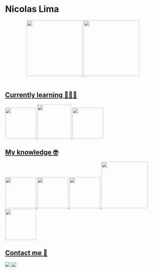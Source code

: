 # Nicolas Lima

<div align="center">
  <a href="https://github.com/wnicolass">
  <img height="180em" src="https://github-readme-stats.vercel.app/api?username=wnicolass&show_icons=true&theme=nord&include_all_commits=true&count_private=true"/>
  <img height="180em" src="https://github-readme-stats.vercel.app/api/top-langs/?username=wnicolass&layout=compact&langs_count=7&theme=nord"/>
</div>

<br/>

## Currently learning 👩🏻‍💻
<div>
<img src="https://media3.giphy.com/media/kdFc8fubgS31b8DsVu/giphy.webp" width="100">
<img src="https://media.giphy.com/media/tAjb5pyCEBhEb8jWxC/giphy.gif" width="110">
<img src="https://cdn.worldvectorlogo.com/logos/fastapi-1.svg" width="100">
</div>

## My knowledge :nerd_face:
<div>
<img src="https://media.giphy.com/media/ln7z2eWriiQAllfVcn/giphy.gif" width="100">
<img src="https://media.giphy.com/media/fsEaZldNC8A1PJ3mwp/giphy.gif" width="100">
<img src="https://media.giphy.com/media/XAxylRMCdpbEWUAvr8/giphy.gif" width="100">
<img src="https://media.giphy.com/media/kH1DBkPNyZPOk0BxrM/giphy.gif" width="150">
<img src="https://pngimg.com/uploads/mysql/mysql_PNG23.png" width="100">
</div>
 
## Contact me :email:

<div>
  <a href = "mailto:nicolaswgl99@gmail.com"><img src="https://img.shields.io/badge/-Gmail-%23333?style=for-the-badge&color=red&logo=gmail&logoColor=white" target="_blank"></a>
  <a href = "https://www.linkedin.com/in/nicolas-lima-94b643251/"><img src="https://img.shields.io/badge/-Linkedin-%23333?style=for-the-badge&color=blue&logo=linkedin&logoColor=white" target="_blank"></a>
</div>
